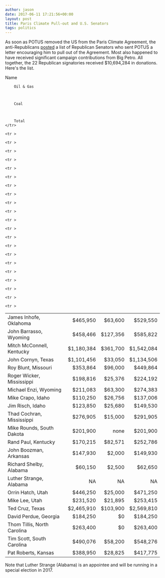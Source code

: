 ```yaml
---
author: jason
date: 2017-06-11 17:21:56+00:00
layout: post
title: Paris Climate Pull-out and U.S. Senators
tags: politics
---
```


As soon as POTUS removed the US from the Paris Climate Agreement, the anti-Republicans [posted](https://www.theguardian.com/us-news/2017/jun/01/republican-senators-paris-climate-deal-energy-donations) a list of Republican Senators who sent POTUS a letter encouraging him to pull out of the Agreement. Most also happened to have received significant campaign contributions from Big Petro. All together, the 22 Republican signatories received $10,694,284 in donations. Here's the list.

<table >
    <tr >
        Name
      
      
      
        Oil & Gas
      
      
      
        Coal
      
      
      
        Total
    </tr>
  
  
  <tbody >
    <tr >
      
<td style="text-align:left" >
        James Inhofe, Oklahoma
      
</td>
      
      
<td style="text-align:right" >
        $465,950
      
</td>
      
      
<td style="text-align:right" >
        $63,600
      
</td>
      
      
<td style="text-align:right" >
        $529,550
      
</td>
    </tr>
    
    <tr >
      
<td style="text-align:left" >
        John Barrasso, Wyoming
      
</td>
      
      
<td style="text-align:right" >
        $458,466
      
</td>
      
      
<td style="text-align:right" >
        $127,356
      
</td>
      
      
<td style="text-align:right" >
        $585,822
      
</td>
    </tr>
    
    <tr >
      
<td style="text-align:left" >
        Mitch McConnell, Kentucky
      
</td>
      
      
<td style="text-align:right" >
        $1,180,384
      
</td>
      
      
<td style="text-align:right" >
        $361,700
      
</td>
      
      
<td style="text-align:right" >
        $1,542,084
      
</td>
    </tr>
    
    <tr >
      
<td style="text-align:left" >
        John Cornyn, Texas
      
</td>
      
      
<td style="text-align:right" >
        $1,101,456
      
</td>
      
      
<td style="text-align:right" >
        $33,050
      
</td>
      
      
<td style="text-align:right" >
        $1,134,506
      
</td>
    </tr>
    
    <tr >
      
<td style="text-align:left" >
        Roy Blunt, Missouri
      
</td>
      
      
<td style="text-align:right" >
        $353,864
      
</td>
      
      
<td style="text-align:right" >
        $96,000
      
</td>
      
      
<td style="text-align:right" >
        $449,864
      
</td>
    </tr>
    
    <tr >
      
<td style="text-align:left" >
        Roger Wicker, Mississippi
      
</td>
      
      
<td style="text-align:right" >
        $198,816
      
</td>
      
      
<td style="text-align:right" >
        $25,376
      
</td>
      
      
<td style="text-align:right" >
        $224,192
      
</td>
    </tr>
    
    <tr >
      
<td style="text-align:left" >
        Michael Enzi, Wyoming
      
</td>
      
      
<td style="text-align:right" >
        $211,083
      
</td>
      
      
<td style="text-align:right" >
        $63,300
      
</td>
      
      
<td style="text-align:right" >
        $274,383
      
</td>
    </tr>
    
    <tr >
      
<td style="text-align:left" >
        Mike Crapo, Idaho
      
</td>
      
      
<td style="text-align:right" >
        $110,250
      
</td>
      
      
<td style="text-align:right" >
        $26,756
      
</td>
      
      
<td style="text-align:right" >
        $137,006
      
</td>
    </tr>
    
    <tr >
      
<td style="text-align:left" >
        Jim Risch, Idaho
      
</td>
      
      
<td style="text-align:right" >
        $123,850
      
</td>
      
      
<td style="text-align:right" >
        $25,680
      
</td>
      
      
<td style="text-align:right" >
        $149,530
      
</td>
    </tr>
    
    <tr >
      
<td style="text-align:left" >
        Thad Cochran, Mississippi
      
</td>
      
      
<td style="text-align:right" >
        $276,905
      
</td>
      
      
<td style="text-align:right" >
        $15,000
      
</td>
      
      
<td style="text-align:right" >
        $291,905
      
</td>
    </tr>
    
    <tr >
      
<td style="text-align:left" >
        Mike Rounds, South Dakota
      
</td>
      
      
<td style="text-align:right" >
        $201,900
      
</td>
      
      
<td style="text-align:right" >
        none
      
</td>
      
      
<td style="text-align:right" >
        $201,900
      
</td>
    </tr>
    
    <tr >
      
<td style="text-align:left" >
        Rand Paul, Kentucky
      
</td>
      
      
<td style="text-align:right" >
        $170,215
      
</td>
      
      
<td style="text-align:right" >
        $82,571
      
</td>
      
      
<td style="text-align:right" >
        $252,786
      
</td>
    </tr>
    
    <tr >
      
<td style="text-align:left" >
        John Boozman, Arkansas
      
</td>
      
      
<td style="text-align:right" >
        $147,930
      
</td>
      
      
<td style="text-align:right" >
        $2,000
      
</td>
      
      
<td style="text-align:right" >
        $149,930
      
</td>
    </tr>
    
    <tr >
      
<td style="text-align:left" >
        Richard Shelby, Alabama
      
</td>
      
      
<td style="text-align:right" >
        $60,150
      
</td>
      
      
<td style="text-align:right" >
        $2,500
      
</td>
      
      
<td style="text-align:right" >
        $62,650
      
</td>
    </tr>
    
    <tr >
      
<td style="text-align:left" >
        Luther Strange, Alabama
      
</td>
      
      
<td style="text-align:right" >
        NA
      
</td>
      
      
<td style="text-align:right" >
        NA
      
</td>
      
      
<td style="text-align:right" >
        NA
      
</td>
    </tr>
    
    <tr >
      
<td style="text-align:left" >
        Orrin Hatch, Utah
      
</td>
      
      
<td style="text-align:right" >
        $446,250
      
</td>
      
      
<td style="text-align:right" >
        $25,000
      
</td>
      
      
<td style="text-align:right" >
        $471,250
      
</td>
    </tr>
    
    <tr >
      
<td style="text-align:left" >
        Mike Lee, Utah
      
</td>
      
      
<td style="text-align:right" >
        $231,520
      
</td>
      
      
<td style="text-align:right" >
        $21,895
      
</td>
      
      
<td style="text-align:right" >
        $253,415
      
</td>
    </tr>
    
    <tr >
      
<td style="text-align:left" >
        Ted Cruz, Texas
      
</td>
      
      
<td style="text-align:right" >
        $2,465,910
      
</td>
      
      
<td style="text-align:right" >
        $103,900
      
</td>
      
      
<td style="text-align:right" >
        $2,569,810
      
</td>
    </tr>
    
    <tr >
      
<td style="text-align:left" >
        David Perdue, Georgia
      
</td>
      
      
<td style="text-align:right" >
        $184,250
      
</td>
      
      
<td style="text-align:right" >
        $0
      
</td>
      
      
<td style="text-align:right" >
        $184,250
      
</td>
    </tr>
    
    <tr >
      
<td style="text-align:left" >
        Thom Tillis, North Carolina
      
</td>
      
      
<td style="text-align:right" >
        $263,400
      
</td>
      
      
<td style="text-align:right" >
        $0
      
</td>
      
      
<td style="text-align:right" >
        $263,400
      
</td>
    </tr>
    
    <tr >
      
<td style="text-align:left" >
        Tim Scott, South Carolina
      
</td>
      
      
<td style="text-align:right" >
        $490,076
      
</td>
      
      
<td style="text-align:right" >
        $58,200
      
</td>
      
      
<td style="text-align:right" >
        $548,276
      
</td>
    </tr>
    
    <tr >
      
<td style="text-align:left" >
        Pat Roberts, Kansas
      
</td>
      
      
<td style="text-align:right" >
        $388,950
      
</td>
      
      
<td style="text-align:right" >
        $28,825
      
</td>
      
      
<td style="text-align:right" >
        $417,775
      
</td>
    </tr>
  </tbody>
</table>



Note that Luther Strange (Alabama) is an appointee and will be running in a special election in 2017.
